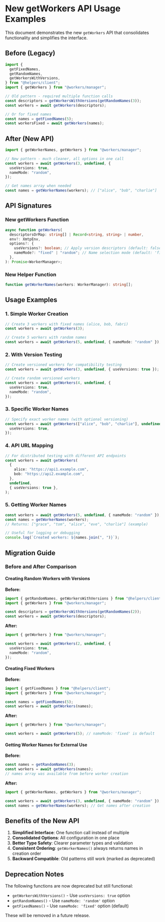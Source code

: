 # New getWorkers API Usage Examples

This document demonstrates the new `getWorkers` API that consolidates functionality and simplifies the interface.

## Before (Legacy)

```typescript
import {
  getFixedNames,
  getRandomNames,
  getWorkersWithVersions,
} from "@helpers/client";
import { getWorkers } from "@workers/manager";

// Old pattern - required multiple function calls
const descriptors = getWorkersWithVersions(getRandomNames(3));
const workers = await getWorkers(descriptors);

// Or for fixed names
const names = getFixedNames(5);
const workersFixed = await getWorkers(names);
```

## After (New API)

```typescript
import { getWorkerNames, getWorkers } from "@workers/manager";

// New pattern - much cleaner, all options in one call
const workers = await getWorkers(3, undefined, {
  useVersions: true,
  nameMode: "random",
});

// Get names array when needed
const names = getWorkerNames(workers); // ["alice", "bob", "charlie"]
```

## API Signatures

### New getWorkers Function

```typescript
async function getWorkers(
  descriptorsOrMap: string[] | Record<string, string> | number,
  env?: XmtpEnv,
  options?: {
    useVersions?: boolean; // Apply version descriptors (default: false)
    nameMode?: "fixed" | "random"; // Name selection mode (default: 'fixed')
  },
): Promise<WorkerManager>;
```

### New Helper Function

```typescript
function getWorkerNames(workers: WorkerManager): string[];
```

## Usage Examples

### 1. Simple Worker Creation

```typescript
// Create 3 workers with fixed names (alice, bob, fabri)
const workers = await getWorkers(3);

// Create 5 workers with random names
const workers = await getWorkers(5, undefined, { nameMode: "random" });
```

### 2. With Version Testing

```typescript
// Create versioned workers for compatibility testing
const workers = await getWorkers(3, undefined, { useVersions: true });

// Create random versioned workers
const workers = await getWorkers(4, undefined, {
  useVersions: true,
  nameMode: "random",
});
```

### 3. Specific Worker Names

```typescript
// Specify exact worker names (with optional versioning)
const workers = await getWorkers(["alice", "bob", "charlie"], undefined, {
  useVersions: true,
});
```

### 4. API URL Mapping

```typescript
// For distributed testing with different API endpoints
const workers = await getWorkers(
  {
    alice: "https://api1.example.com",
    bob: "https://api2.example.com",
  },
  undefined,
  { useVersions: true },
);
```

### 5. Getting Worker Names

```typescript
const workers = await getWorkers(5, undefined, { nameMode: "random" });
const names = getWorkerNames(workers);
// Returns: ["grace", "tom", "alice", "eve", "charlie"] (example)

// Useful for logging or debugging
console.log(`Created workers: ${names.join(", ")}`);
```

## Migration Guide

### Before and After Comparison

#### Creating Random Workers with Versions

**Before:**

```typescript
import { getRandomNames, getWorkersWithVersions } from "@helpers/client";
import { getWorkers } from "@workers/manager";

const descriptors = getWorkersWithVersions(getRandomNames(2));
const workers = await getWorkers(descriptors);
```

**After:**

```typescript
import { getWorkers } from "@workers/manager";

const workers = await getWorkers(2, undefined, {
  useVersions: true,
  nameMode: "random",
});
```

#### Creating Fixed Workers

**Before:**

```typescript
import { getFixedNames } from "@helpers/client";
import { getWorkers } from "@workers/manager";

const names = getFixedNames(5);
const workers = await getWorkers(names);
```

**After:**

```typescript
import { getWorkers } from "@workers/manager";

const workers = await getWorkers(5); // nameMode: 'fixed' is default
```

#### Getting Worker Names for External Use

**Before:**

```typescript
const names = getRandomNames(3);
const workers = await getWorkers(names);
// names array was available from before worker creation
```

**After:**

```typescript
import { getWorkerNames, getWorkers } from "@workers/manager";

const workers = await getWorkers(3, undefined, { nameMode: "random" });
const names = getWorkerNames(workers); // Get names after creation
```

## Benefits of the New API

1. **Simplified Interface**: One function call instead of multiple
2. **Consolidated Options**: All configuration in one place
3. **Better Type Safety**: Clearer parameter types and validation
4. **Consistent Ordering**: `getWorkerNames()` always returns names in creation order
5. **Backward Compatible**: Old patterns still work (marked as deprecated)

## Deprecation Notes

The following functions are now deprecated but still functional:

- `getWorkersWithVersions()` - Use `useVersions: true` option
- `getRandomNames()` - Use `nameMode: 'random'` option
- `getFixedNames()` - Use `nameMode: 'fixed'` option (default)

These will be removed in a future release.
